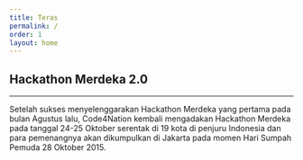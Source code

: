 ```yaml
---
title: Teras
permalink: /
order: 1
layout: home
---
```


## Hackathon Merdeka 2.0
- - -

Setelah sukses menyelenggarakan Hackathon Merdeka yang pertama pada bulan Agustus lalu, Code4Nation kembali mengadakan Hackathon Merdeka pada tanggal 24-25 Oktober serentak di 19 kota di penjuru Indonesia dan para pemenangnya akan dikumpulkan di Jakarta pada momen Hari Sumpah Pemuda 28 Oktober 2015.
